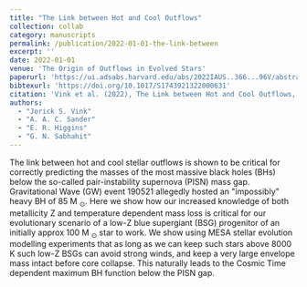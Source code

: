 ```yaml
---
title: "The Link between Hot and Cool Outflows"
collection: collab
category: manuscripts
permalink: /publication/2022-01-01-the-link-between
excerpt: ''
date: 2022-01-01
venue: 'The Origin of Outflows in Evolved Stars'
paperurl: 'https://ui.adsabs.harvard.edu/abs/2022IAUS..366...96V/abstract'
bibtexurl: 'https://doi.org/10.1017/S1743921322000631'
citation: 'Vink et al. (2022), The Link between Hot and Cool Outflows, The Origin of Outflows in Evolved Stars'
authors:
  - "Jorick S. Vink"
  - "A. A. C. Sander"
  - "E. R. Higgins"
  - "G. N. Sabhahit"
---
```

The link between hot and cool stellar outflows is shown to be critical for correctly predicting the masses of the most massive black holes (BHs) below the so-called pair-instability supernova (PISN) mass gap. Gravitational Wave (GW) event 190521 allegedly hosted an "impossibly" heavy BH of 85 M <SUB>⊙</SUB>. Here we show how our increased knowledge of both metallicity Z and temperature dependent mass loss is critical for our evolutionary scenario of a low-Z blue supergiant (BSG) progenitor of an initially approx 100 M <SUB>⊙</SUB> star to work. We show using MESA stellar evolution modelling experiments that as long as we can keep such stars above 8000 K such low-Z BSGs can avoid strong winds, and keep a very large envelope mass intact before core collapse. This naturally leads to the Cosmic Time dependent maximum BH function below the PISN gap.
